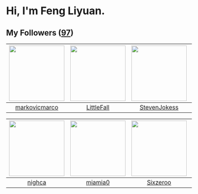 # Hi, I'm Feng Liyuan.

## My Followers ([97](https://github.com/SunRunAway?tab=followers))

| <img src="https://avatars.githubusercontent.com/u/52882128?v=4" width="150" height="150" /> | <img src="https://avatars.githubusercontent.com/u/30543181?v=4" width="150" height="150" /> | <img src="https://avatars.githubusercontent.com/u/71307974?v=4" width="150" height="150" /> | <img src="https://avatars.githubusercontent.com/u/2445111?v=4" width="150" height="150" /> |
| :-----------------------------------------------------------------------------------------: | :-----------------------------------------------------------------------------------------: | :-----------------------------------------------------------------------------------------: | :----------------------------------------------------------------------------------------: |
|                      [markovicmarco](https://github.com/markovicmarco)                      |                         [LittleFall](https://github.com/LittleFall)                         |                       [StevenJokess](https://github.com/StevenJokess)                       |                           [hyperpro](https://github.com/hyperpro)                          |

| <img src="https://avatars.githubusercontent.com/u/1492263?v=4" width="150" height="150" /> | <img src="https://avatars.githubusercontent.com/u/25542995?v=4" width="150" height="150" /> | <img src="https://avatars.githubusercontent.com/u/20949383?v=4" width="150" height="150" /> | <img src="https://avatars.githubusercontent.com/u/37112567?v=4" width="150" height="150" /> |
| :----------------------------------------------------------------------------------------: | :-----------------------------------------------------------------------------------------: | :-----------------------------------------------------------------------------------------: | :-----------------------------------------------------------------------------------------: |
|                             [nighca](https://github.com/nighca)                            |                            [miamia0](https://github.com/miamia0)                            |                           [Sixzeroo](https://github.com/Sixzeroo)                           |                              [Cc410](https://github.com/Cc410)                              |